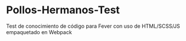 # Pollos-Hermanos-Test
Test de conocimiento de código para Fever con uso de HTML/SCSS/JS empaquetado en Webpack
